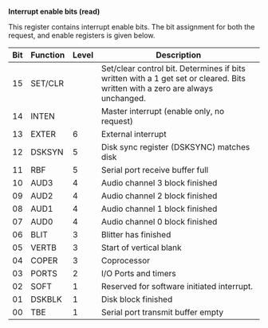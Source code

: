 **Interrupt enable bits (read)**

This register contains interrupt enable bits. The bit assignment for both the request, and enable registers is given below.

| Bit| Function| Level| Description  |
|---|---|---|---  |
|15| SET/CLR| | Set/clear control bit. Determines if bits written with a 1 get set or cleared. Bits written with a zero are always unchanged.  |
|14| INTEN| | Master interrupt (enable only, no request)  |
|13| EXTER| 6| External interrupt  |
|12| DSKSYN| 5| Disk sync register (DSKSYNC) matches disk  |
|11| RBF| 5| Serial port receive buffer full  |
|10| AUD3| 4| Audio channel 3 block finished  |
|09| AUD2| 4| Audio channel 2 block finished  |
|08| AUD1| 4| Audio channel 1 block finished  |
|07| AUD0| 4| Audio channel 0 block finished  |
|06| BLIT| 3| Blitter has finished  |
|05| VERTB| 3| Start of vertical blank  |
|04| COPER| 3| Coprocessor  |
|03| PORTS| 2| I/O Ports and timers  |
|02| SOFT| 1| Reserved for software initiated interrupt.  |
|01| DSKBLK| 1| Disk block finished  |
|00| TBE| 1| Serial port transmit buffer empty|


